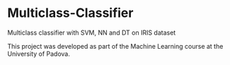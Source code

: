 # Multiclass-Classifier
Multiclass classifier with SVM, NN and DT on IRIS dataset

This project was developed as part of the Machine Learning course at the University of Padova.

